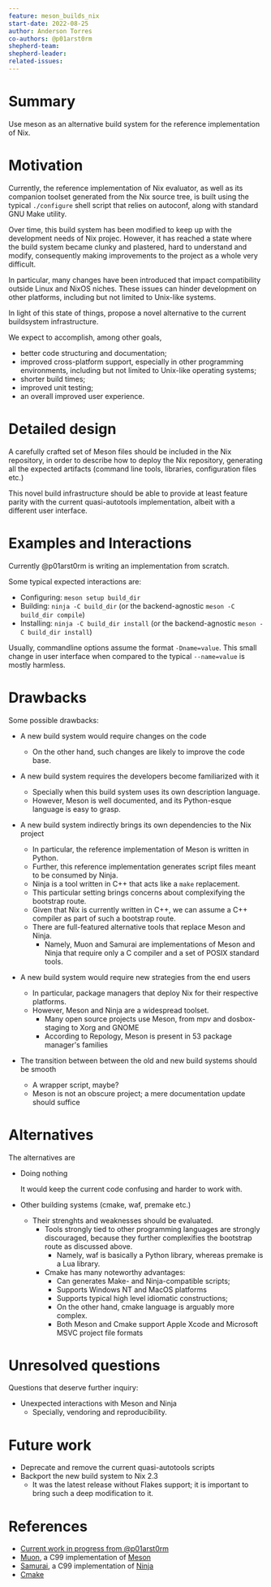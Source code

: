 ```yaml
---
feature: meson_builds_nix
start-date: 2022-08-25
author: Anderson Torres
co-authors: @p01arst0rm
shepherd-team:
shepherd-leader:
related-issues:
---
```


# Summary
[summary]: #summary

Use meson as an alternative build system for the reference implementation of Nix.

# Motivation
[motivation]: #motivation

Currently, the reference implementation of Nix evaluator, as well as its companion toolset generated from the Nix source tree, is built using the typical `./configure` shell script that relies on autoconf, along with standard GNU Make utility.

Over time, this build system has been modified to keep up with the development needs of Nix projec. However, it has reached a state where the build system became clunky and plastered, hard to understand and modify, consequently making improvements to the project as a whole very difficult.

In particular, many changes have been introduced that impact compatibility outside Linux and NixOS niches. These issues can hinder development on other platforms, including but not limited to Unix-like systems.

In light of this state of things, propose a novel alternative to the current buildsystem infrastructure.

We expect to accomplish, among other goals,

- better code structuring and documentation;
- improved cross-platform support, especially in other programming environments, including but not limited to Unix-like operating systems;
- shorter build times;
- improved unit testing;
- an overall improved user experience.

# Detailed design
[design]: #detailed-design

A carefully crafted set of Meson files should be included in the Nix repository, in order to describe how to deploy the Nix repository, generating all the expected artifacts (command line tools, libraries, configuration files etc.)

This novel build infrastructure should be able to provide at least feature parity with the current  quasi-autotools implementation, albeit with a different user interface.

# Examples and Interactions
[examples-and-interactions]: #examples-and-interactions

Currently @p01arst0rm is writing an implementation from scratch.

Some typical expected interactions are:

- Configuring: `meson setup build_dir`
- Building: `ninja -C build_dir` (or the backend-agnostic `meson -C build_dir compile`)
- Installing: `ninja -C build_dir install` (or the backend-agnostic `meson -C build_dir install`)

Usually, commandline options assume the format `-Dname=value`. This small change in user interface when compared to the typical `--name=value` is mostly harmless.

# Drawbacks
[drawbacks]: #drawbacks

Some possible drawbacks:

- A new build system would require changes on the code
  + On the other hand, such changes are likely to improve the code base.
  
- A new build system requires the developers become familiarized with it
  - Specially when this build system uses its own description language.
  + However, Meson is well documented, and its Python-esque language is easy to grasp.

- A new build system indirectly brings its own dependencies to the Nix project
  - In particular, the reference implementation of Meson is written in Python.
  - Further, this reference implementation generates script files meant to be consumed by Ninja.
  - Ninja is a tool written in C++ that acts like a `make` replacement.
  - This particular setting brings concerns about complexifying the bootstrap route.
  + Given that Nix is currently written in C++, we can assume a C++ compiler as part of such a bootstrap route.
  + There are full-featured alternative tools that replace Meson and Ninja. 
    + Namely, Muon and Samurai are implementations of Meson and Ninja that require only a C compiler and a set of POSIX standard tools.

- A new build system would require new strategies from the end users
  - In particular, package managers that deploy Nix for their respective platforms.
  + However, Meson and Ninja are a widespread toolset.
    + Many open source projects use Meson, from mpv and dosbox-staging to Xorg and GNOME
    + According to Repology, Meson is present in 53 package manager's families

- The transition between between the old and new build systems should be smooth
  - A wrapper script, maybe?
  + Meson is not an obscure project; a mere documentation update should suffice

# Alternatives
[alternatives]: #alternatives

The alternatives are

- Doing nothing

  It would keep the current code confusing and harder to work with.
  
- Other building systems (cmake, waf, premake etc.)
  - Their strenghts and weaknesses should be evaluated.
    - Tools strongly tied to other programming languages are strongly discouraged, because they further complexifies the bootstrap route as discussed above.
      - Namely, waf is basically a Python library, whereas premake is a Lua library.
    - Cmake has many noteworthy advantages:
      + Can generates Make- and Ninja-compatible scripts;
      + Supports Windows NT and MacOS platforms
      + Supports typical high level idiomatic constructions;
      - On the other hand, cmake language is arguably more complex.
      - Both Meson and Cmake support Apple Xcode and Microsoft MSVC project file formats

# Unresolved questions
[unresolved]: #unresolved-questions

Questions that deserve further inquiry:

- Unexpected interactions with Meson and Ninja
  - Specially, vendoring and reproducibility.

# Future work
[future]: #future-work

- Deprecate and remove the current quasi-autotools scripts
- Backport the new build system to Nix 2.3
  - It was the latest release without Flakes support; it is important to bring such a deep modification to it.

# References
[references]: #references

- [Current work in progress from @p01arst0rm](https://github.com/NixOS/nix/pull/3160)
- [Muon](https://muon.build/), a C99 implementation of [Meson](https://meson.build/)
- [Samurai](https://github.com/michaelforney/samurai), a C99 implementation of [Ninja](https://ninja-build.org/)
- [Cmake](https://cmake.org/)
